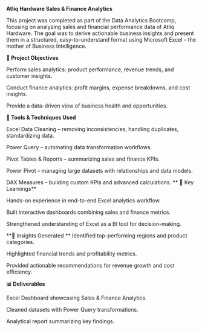 **Atliq Hardware Sales & Finance Analytics**

This project was completed as part of the Data Analytics Bootcamp, focusing on analyzing sales and financial performance data of Atliq Hardware. The goal was to derive actionable business insights and present them in a structured, easy-to-understand format using Microsoft Excel – the mother of Business Intelligence.

**🔹 Project Objectives**

Perform sales analytics: product performance, revenue trends, and customer insights.

Conduct finance analytics: profit margins, expense breakdowns, and cost insights.

Provide a data-driven view of business health and opportunities.

**🔹 Tools & Techniques Used**

Excel Data Cleaning – removing inconsistencies, handling duplicates, standardizing data.

Power Query – automating data transformation workflows.

Pivot Tables & Reports – summarizing sales and finance KPIs.

Power Pivot – managing large datasets with relationships and data models.

DAX Measures – building custom KPIs and advanced calculations.
**
🔹 Key Learnings**

Hands-on experience in end-to-end Excel analytics workflow.

Built interactive dashboards combining sales and finance metrics.

Strengthened understanding of Excel as a BI tool for decision-making.

**🔹 Insights Generated
**
Identified top-performing regions and product categories.

Highlighted financial trends and profitability metrics.

Provided actionable recommendations for revenue growth and cost efficiency.

**📊 Deliverables**

Excel Dashboard showcasing Sales & Finance Analytics.

Cleaned datasets with Power Query transformations.

Analytical report summarizing key findings.
